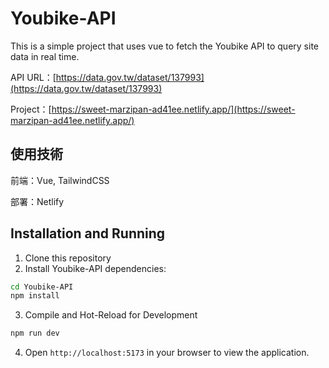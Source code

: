 # Youbike-API
This is a simple project that uses vue to fetch the Youbike API to query site data in real time.

API URL：[https://data.gov.tw/dataset/137993](https://data.gov.tw/dataset/137993)

Project：[https://sweet-marzipan-ad41ee.netlify.app/](https://sweet-marzipan-ad41ee.netlify.app/)

## 使用技術
前端：Vue, TailwindCSS

部署：Netlify

## Installation and Running
1. Clone this repository
2. Install Youbike-API dependencies:
```sh
cd Youbike-API
npm install
```
3. Compile and Hot-Reload for Development
```sh
npm run dev
```
4. Open ```http://localhost:5173``` in your browser to view the application.
